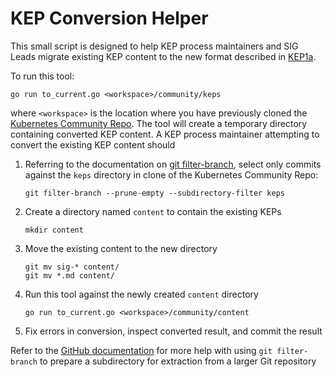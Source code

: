 # KEP Conversion Helper

This small script is designed to help KEP process maintainers and SIG Leads
migrate existing KEP content to the new format described in [KEP1a][].

To run this tool:

```
go run to_current.go <workspace>/community/keps
```

where `<workspace>` is the location where you have previously cloned the [Kubernetes Community Repo][]. The tool
will create a temporary directory containing converted KEP content. A KEP process maintainer attempting to
convert the existing KEP content should

1. Referring to the documentation on [git filter-branch][], select only commits against the `keps` directory
   in clone of the Kubernetes Community Repo: 

   ```
   git filter-branch --prune-empty --subdirectory-filter keps
   ```

1. Create a directory named `content` to contain the existing KEPs

   ```
   mkdir content
   ```

1. Move the existing content to the new directory

   ```
   git mv sig-* content/
   git mv *.md content/
   ```

1. Run this tool against the newly created `content` directory

   ```
   go run to_current.go <workspace>/community/content
   ```

1. Fix errors in conversion, inspect converted result, and commit the result


Refer to the [GitHub documentation][] for more help with using `git filter-branch` to prepare a subdirectory for extraction
from a larger Git repository

[KEP1a]: https://github.com/kubernetes/community/blob/3b3f730761a7ab902672720ab1a254b1dd0aa387/keps/0001a-meta-kep-implementation.md
[Kubernetes Community Repo]: https://github.com/kubernetes/community/
[git filter-branch]: https://git-scm.com/docs/git-filter-branch
[GitHub documentation]: https://help.github.com/articles/splitting-a-subfolder-out-into-a-new-repository/
